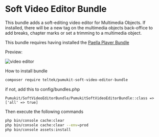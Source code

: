 # Soft Video Editor Bundle

This bundle adds a soft-editing video editor for Multimedia Objects. If installed, there will be a new tag on the multimedia objects back-office to add breaks, chapter marks or set a trimming to a multimedia object.

This bundle requires having installed the [Paella Player Bundle](https://github.com/teltek/PumukitPaellaPlayerBundle)

Preview:

![video editor](Resources/video_doc.jpg)

How to install bundle
```bash
composer require teltek/pumukit-soft-video-editor-bundle
```

if not, add this to config/bundles.php

```
Pumukit/SoftVideoEditorBundle/PumukitSoftVideoEditorBundle::class => ['all' => true]
```

Then execute the following commands

```bash
php bin/console cache:clear
php bin/console cache:clear --env=prod
php bin/console assets:install
```

